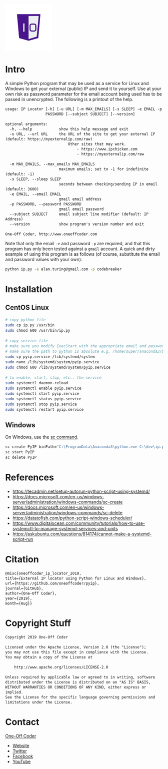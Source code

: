 ![One-Off Coder Logo](/logo.png "One-Off Coder")

# Intro

A simple Python program that may be used as a service for Linux and Windows to get your external (public) IP and send it to yourself. Use at your own risk as password parameter for the email account being used has to be passed in unencrypted. The following is a printout of the help.

```
usage: IP Locator [-h] [-u URL] [-m MAX_EMAILS] [-s SLEEP] -e EMAIL -p
                  PASSWORD [--subject SUBJECT] [--version]

optional arguments:
  -h, --help            show this help message and exit
  -u URL, --url URL     the URL of the site to get your external IP (default: https://myexternalip.com/raw)
                            Other sites that may work.
                                - https://www.ipchicken.com
                                - https://myexternalip.com/raw
                            
  -m MAX_EMAILS, --max_emails MAX_EMAILS
                        maximum emails; set to -1 for indefinite (default: -1)
  -s SLEEP, --sleep SLEEP
                        seconds between checking/sending IP in email (default: 3600)
  -e EMAIL, --email EMAIL
                        gmail email address
  -p PASSWORD, --password PASSWORD
                        gmail email password
  --subject SUBJECT     email subject line modifier (default: IP Address)
  --version             show program's version number and exit

One-Off Coder, http://www.oneoffcoder.com
```

Note that only the email `-e` and password `-p` are required, and that this program has only been tested against a `gmail` account. A quick and dirty example of using this program is as follows (of course, substitute the email and password values with your own).

```bash
python ip.py -e alan.turing@gmail.com -p codebreaker
```

# Installation

## CentOS Linux

```bash
# copy python file
sudo cp ip.py /usr/bin
sudo chmod 600 /usr/bin/ip.py

# copy service file
# make sure you modify ExecStart with the appropriate email and password
# make sure the path to python is absolute e.g. /home/super/anaconda3/bin/python
sudo cp pyip.service /lib/systemd/system
sudo nano /lib/systemd/system/pyip.service
sudo chmod 600 /lib/systemd/system/pyip.service 

# to enable, start, stop, etc.. the service
sudo systemctl daemon-reload
sudo systemctl enable pyip.service
sudo systemctl start pyip.service
sudo systemctl status pyip.service
sudo systemctl stop pyip.service
sudo systemctl restart pyip.service
```

## Windows

On Windows, use the [sc command](https://docs.microsoft.com/en-us/windows/win32/services/controlling-a-service-using-sc).

```bash
sc create PyIP binPath="C:\ProgramData\Anaconda3\python.exe C:\dev\ip.py -e alan.turing@gmail.com -p codebreaker"
sc start PyIP
sc delete PyIP
```

# References

* https://tecadmin.net/setup-autorun-python-script-using-systemd/
* https://docs.microsoft.com/en-us/windows-server/administration/windows-commands/sc-create
* https://docs.microsoft.com/en-us/windows-server/administration/windows-commands/sc-delete
* https://datatofish.com/python-script-windows-scheduler/
* https://www.digitalocean.com/community/tutorials/how-to-use-systemctl-to-manage-systemd-services-and-units
* https://askubuntu.com/questions/814174/cannot-make-a-systemd-script-run

# Citation

```
@misc{oneoffcoder_ip_locator_2019, 
title={External IP locator using Python for Linux and Windows}, 
url={https://github.com/oneoffcoder/pyip}, 
journal={GitHub},
author={One-Off Coder}, 
year={2019}, 
month={Aug}}
```

# Copyright Stuff

```
Copyright 2019 One-Off Coder

Licensed under the Apache License, Version 2.0 (the "License");
you may not use this file except in compliance with the License.
You may obtain a copy of the License at

    http://www.apache.org/licenses/LICENSE-2.0

Unless required by applicable law or agreed to in writing, software
distributed under the License is distributed on an "AS IS" BASIS,
WITHOUT WARRANTIES OR CONDITIONS OF ANY KIND, either express or implied.
See the License for the specific language governing permissions and
limitations under the License.
```

# Contact

[One-Off Coder](https://cloud.docker.com/u/oneoffcoder/) 
* [Website](https://www.oneoffcoder.com)
* [Twitter](https://twitter.com/oneoffcoder)
* [Facebook](https://www.facebook.com/oneoffcoder)
* [YouTube](https://www.youtube.com/channel/UCCCv8Glpb2dq2mhUj5mcHCQ)